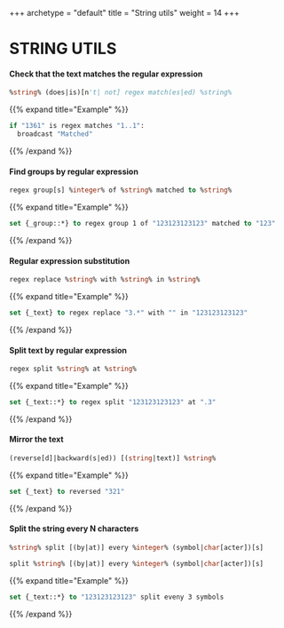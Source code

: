 +++
archetype = "default"
title = "String utils"
weight = 14
+++

# STRING UTILS

#### Check that the text matches the regular expression
```vb
%string% (does|is)[n't| not] regex match(es|ed) %string%
```
{{% expand title="Example" %}}
```vb
if "1361" is regex matches "1..1":
  broadcast "Matched"
```
{{% /expand %}}

#### Find groups by regular expression
```vb
regex group[s] %integer% of %string% matched to %string%
```
{{% expand title="Example" %}}
```vb
set {_group::*} to regex group 1 of "123123123123" matched to "123"
```
{{% /expand %}}

#### Regular expression substitution
```vb
regex replace %string% with %string% in %string%
```
{{% expand title="Example" %}}
```vb
set {_text} to regex replace "3.*" with "" in "123123123123"
```
{{% /expand %}}

#### Split text by regular expression
```vb
regex split %string% at %string%
```
{{% expand title="Example" %}}
```vb
set {_text::*} to regex split "123123123123" at ".3"
```
{{% /expand %}}

#### Mirror the text
```vb
(reverse[d]|backward(s|ed)) [(string|text)] %string%
```
{{% expand title="Example" %}}
```vb
set {_text} to reversed "321"
```
{{% /expand %}}

#### Split the string every N characters
```vb
%string% split [(by|at)] every %integer% (symbol|char[acter])[s]
```
```vb
split %string% [(by|at)] every %integer% (symbol|char[acter])[s]
```
{{% expand title="Example" %}}
```vb
set {_text::*} to "123123123123" split eveny 3 symbols
```
{{% /expand %}}